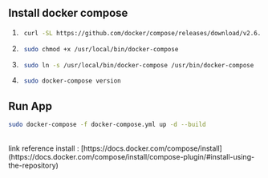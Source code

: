 ## Install docker compose 

1. ```bash
    curl -SL https://github.com/docker/compose/releases/download/v2.6.1/docker-compose-linux-x86_64 -o /usr/local/bin/docker-compose
    ```
2. ```bash
    sudo chmod +x /usr/local/bin/docker-compose
    ```
3. ```bash
    sudo ln -s /usr/local/bin/docker-compose /usr/bin/docker-compose 
    ```
4. ```bash
    sudo docker-compose version
    ```

## Run App
```bash
sudo docker-compose -f docker-compose.yml up -d --build
```
<br />
link reference install : [https://docs.docker.com/compose/install](https://docs.docker.com/compose/install/compose-plugin/#install-using-the-repository)